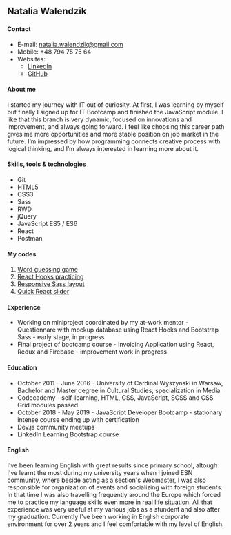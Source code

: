 
## Natalia Walendzik

#### Contact

* E-mail: natalia.walendzik@gmail.com
* Mobile: +48 794 75 75 64
* Websites:
  - [LinkedIn](https://www.linkedin.com/in/natalia-walendzik-8b9726185/)
  - [GitHub](https://github.com/natshien)
  
#### About me

I started my journey with IT out of curiosity. At first, I was learning by myself but finally I signed up for IT Bootcamp
and finished the JavaScript module. I like that this branch is very dynamic, focused on innovations and improvement, and always going forward. I feel like choosing this career path gives me more opportunities and more stable position on job market in the future.
I’m impressed by how programming connects creative process with logical thinking, and I’m always interested in learning more about it.

#### Skills, tools & technologies

* Git
* HTML5
* CSS3
* Sass
* RWD
* jQuery
* JavaScript ES5 / ES6
* React
* Postman

#### My codes

1. [Word guessing game](https://github.com/natshien/JS-and-jQuery)
2. [React Hooks practicing](https://github.com/natshien/React_Hooks_SemanticUI-exercise)
3. [Responsive Sass layout](https://github.com/natshien/responsive_sass)
4. [Quick React slider](https://github.com/natshien/higher)

#### Experience

* Working on miniproject coordinated by my at-work mentor - Questionnare with mockup database using React Hooks and Bootstrap Sass -        early stage, in progress
* Final project of bootcamp course - Invoicing Application using React, Redux and Firebase - improvement work in progress

#### Education

* October 2011 - June 2016 - University of Cardinal Wyszynski in Warsaw, Bachelor and Master degree in Cultural Studies, specialization     in Media
* Codecademy - self-learning, HTML, CSS, JavaScript, SCSS and CSS Grid modules passed
* October 2018 - May 2019 - JavaScript Developer Bootcamp - stationary intense course ending up with certification
* Dev.js community meetups
* LinkedIn Learning Bootstrap course

#### English

I've been learning English with great results since primary school, altough I've learnt the most during my university years when I joined ESN community, where beside acting as a section's Webmaster, I was also responsible for organization of events and socializing with foreign students. In that time I was also travelling frequently around the Europe which forced me to practice my language skills even more in real life situation. All that experience was very useful at my various jobs as a stundent and also after my graduation. Currently I've been working in English corporate environment for over 2 years and I feel comfortable with my level of English.

